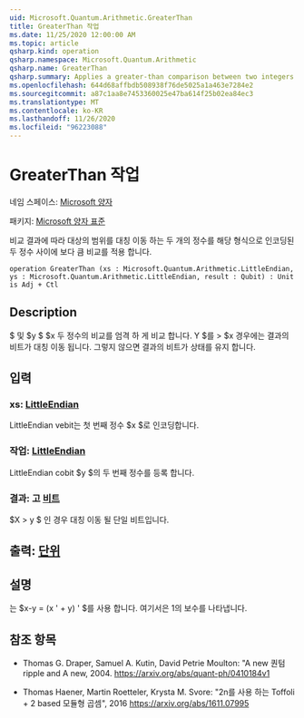 ```yaml
---
uid: Microsoft.Quantum.Arithmetic.GreaterThan
title: GreaterThan 작업
ms.date: 11/25/2020 12:00:00 AM
ms.topic: article
qsharp.kind: operation
qsharp.namespace: Microsoft.Quantum.Arithmetic
qsharp.name: GreaterThan
qsharp.summary: Applies a greater-than comparison between two integers encoded into qubit registers, flipping a target qubit based on the result of the comparison.
ms.openlocfilehash: 644d68affbdb508938f76de5025a1a463e7284e2
ms.sourcegitcommit: a87c1aa8e7453360025e47ba614f25b02ea84ec3
ms.translationtype: MT
ms.contentlocale: ko-KR
ms.lasthandoff: 11/26/2020
ms.locfileid: "96223088"
---
```

# <a name="greaterthan-operation"></a>GreaterThan 작업

네임 스페이스: [Microsoft 양자](xref:Microsoft.Quantum.Arithmetic)

패키지: [Microsoft 양자 표준](https://nuget.org/packages/Microsoft.Quantum.Standard)


비교 결과에 따라 대상의 범위를 대칭 이동 하는 두 개의 정수를 해당 형식으로 인코딩된 두 정수 사이에 보다 큼 비교를 적용 합니다.

```qsharp
operation GreaterThan (xs : Microsoft.Quantum.Arithmetic.LittleEndian, ys : Microsoft.Quantum.Arithmetic.LittleEndian, result : Qubit) : Unit is Adj + Ctl
```


## <a name="description"></a>Description

$ 및 $y $ $x 두 정수의 비교를 엄격 하 게 비교 합니다. Y $를 > $x 경우에는 결과의 비트가 대칭 이동 됩니다. 그렇지 않으면 결과의 비트가 상태를 유지 합니다.

## <a name="input"></a>입력

### <a name="xs--littleendian"></a>xs: [LittleEndian](xref:Microsoft.Quantum.Arithmetic.LittleEndian)

LittleEndian vebit는 첫 번째 정수 $x $로 인코딩합니다.


### <a name="ys--littleendian"></a>작업: [LittleEndian](xref:Microsoft.Quantum.Arithmetic.LittleEndian)

LittleEndian cobit $y $의 두 번째 정수를 등록 합니다.


### <a name="result--qubit"></a>결과: 고 [비트](xref:microsoft.quantum.lang-ref.qubit)

$X > y $ 인 경우 대칭 이동 될 단일 비트입니다.



## <a name="output--unit"></a>출력: [단위](xref:microsoft.quantum.lang-ref.unit)



## <a name="remarks"></a>설명

는 $x-y = (x ' + y) ' $를 사용 합니다. 여기서은 1의 보수를 나타냅니다.

## <a name="references"></a>참조 항목

- Thomas G. Draper, Samuel A. Kutin, David Petrie Moulton: "A new 퀀텀 ripple and A new, 2004.
  https://arxiv.org/abs/quant-ph/0410184v1

- Thomas Haener, Martin Roetteler, Krysta M. Svore: "2n를 사용 하는 Toffoli + 2 based 모듈형 곱셈", 2016 https://arxiv.org/abs/1611.07995
